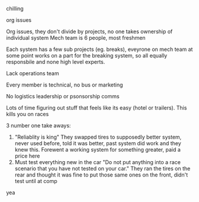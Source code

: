 chilling

org issues

Org issues, they don't divide by projects, no one takes ownership of individual system
Mech team is 6 people, most freshmen

Each system has a few sub projects (eg. breaks), eveyrone on mech team at some point works on a part for the breaking system, so all equally responsbile and none high level experts.

Lack operations team

Every member is technical, no bus or marketing

No logistics leadership or psonsorship comms

Lots of time figuring out stuff that feels like its easy (hotel or trailers).
This kills you on races

3 number one take aways:
1. "Reliablity is king"
They swapped tires to supposedly better system, never used before, told it was better, past system did work and they knew this.
Forewent a working system for something greater, paid a price here
2. Must test everything new in the car
"Do not put anything into a race scenario that you have not tested on your car."
They ran the tires on the rear and thought it was fine to put those same ones on the front, didn't test until at comp

yea






